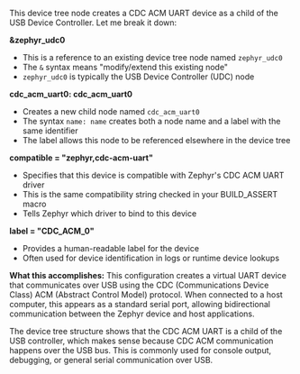 This device tree node creates a CDC ACM UART device as a child of the USB Device Controller. Let me break it down:

**&zephyr_udc0**
- This is a reference to an existing device tree node named `zephyr_udc0`
- The `&` syntax means "modify/extend this existing node"
- `zephyr_udc0` is typically the USB Device Controller (UDC) node

**cdc_acm_uart0: cdc_acm_uart0**
- Creates a new child node named `cdc_acm_uart0`
- The syntax `name: name` creates both a node name and a label with the same identifier
- The label allows this node to be referenced elsewhere in the device tree

**compatible = "zephyr,cdc-acm-uart"**
- Specifies that this device is compatible with Zephyr's CDC ACM UART driver
- This is the same compatibility string checked in your BUILD_ASSERT macro
- Tells Zephyr which driver to bind to this device

**label = "CDC_ACM_0"**
- Provides a human-readable label for the device
- Often used for device identification in logs or runtime device lookups

**What this accomplishes:**
This configuration creates a virtual UART device that communicates over USB using the CDC (Communications Device Class) ACM (Abstract Control Model) protocol. When connected to a host computer, this appears as a standard serial port, allowing bidirectional communication between the Zephyr device and host applications.

The device tree structure shows that the CDC ACM UART is a child of the USB controller, which makes sense because CDC ACM communication happens over the USB bus. This is commonly used for console output, debugging, or general serial communication over USB.
